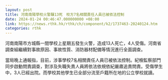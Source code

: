 ```yaml
---
layout: post
title: 河南南陽學校火警釀13死　校方7名相關責任人員已被依法控制
date: 2024-01-24 00:46:47.000000000 +08:00
link: https://news.rthk.hk/rthk/ch/component/k2/1737463-20240124.htm
categories: rthk
---
```


河南南陽市方城縣一間學校上星期五發生火警，造成13人死亡，4人受傷。河南省調查組繼續對事故原因、事故性質、消防器材配備等情況進行全面調查。

當局晚上通報指，目前，涉事學校7名相關責任人員已被依法控制。紀檢監察部門同步啟動問責調查，對涉及失職失責人員將依法依規依紀嚴肅追責問責。受傷學生中，3人已經出院。而學校其他學生已全部分流至戶籍所在地的公立學校就讀。

